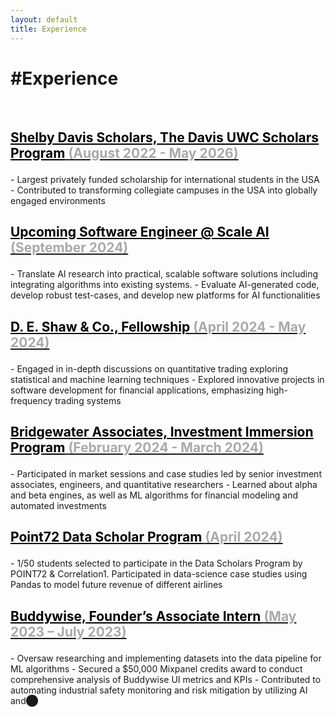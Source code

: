 ```yaml
---
layout: default
title: Experience
---
```


# #Experience
<br>
<h3 style="font-weight: bold; font-size: 1.5em; text-decoration: underline;">
  <a href="https://www.davisuwcscholars.org/" target="_blank" style="color: black;">Shelby Davis Scholars, The Davis UWC Scholars Program</a> <span style="color: darkgrey;">(August 2022 - May 2026)</span>
</h3>
- Largest privately funded scholarship for international students in the USA
- Contributed to transforming collegiate campuses in the USA into globally engaged environments

<br>

<h3 style="font-weight: bold; font-size: 1.5em; text-decoration: underline;">
  <a href="https://scale.com/" target="_blank" style="color: black;">Upcoming Software Engineer @ Scale AI</a> <span style="color: darkgrey;">(September 2024)</span>
</h3>
- Translate AI research into practical, scalable software solutions including integrating algorithms into existing systems.
- Evaluate AI-generated code, develop robust test-cases, and develop new platforms for AI functionalities

<br>

<h3 style="font-weight: bold; font-size: 1.5em; text-decoration: underline;">
  <a href="https://www.deshaw.com/" target="_blank" style="color: black;">D. E. Shaw & Co., Fellowship</a> <span style="color: darkgrey;">(April 2024 - May 2024)</span>
</h3>
- Engaged in in-depth discussions on quantitative trading exploring statistical and machine learning techniques
- Explored innovative projects in software development for financial applications, emphasizing high-frequency trading systems

<br>

<h3 style="font-weight: bold; font-size: 1.5em; text-decoration: underline;">
  <a href="https://www.bridgewater.com/" target="_blank" style="color: black;">Bridgewater Associates, Investment Immersion Program</a> <span style="color: darkgrey;">(February 2024 - March 2024)</span>
</h3>
- Participated in market sessions and case studies led by senior investment associates, engineers, and quantitative researchers
- Learned about alpha and beta engines, as well as ML algorithms for financial modeling and automated investments

<br>

<h3 style="font-weight: bold; font-size: 1.5em; text-decoration: underline;">
  <a href="https://point72.com/" target="_blank" style="color: black;">Point72 Data Scholar Program</a> <span style="color: darkgrey;">(April 2024)</span>
</h3>
- 1/50 students selected to participate in the Data Scholars Program by POINT72 & Correlation1. Participated in data-science case studies using Pandas to model future revenue of different airlines

<br>

<h3 style="font-weight: bold; font-size: 1.5em; text-decoration: underline;">
  <a href="https://www.buddywise.co/" target="_blank" style="color: black;">Buddywise, Founder’s Associate Intern</a> <span style="color: darkgrey;">(May 2023 – July 2023)</span>
</h3>
- Oversaw researching and implementing datasets into the data pipeline for ML algorithms
- Secured a $50,000 Mixpanel credits award to conduct comprehensive analysis of Buddywise UI metrics and KPIs
- Contributed to automating industrial safety monitoring and risk mitigation by utilizing AI and​⬤
